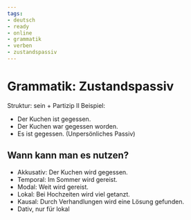```yaml
---
tags:
- deutsch
- ready
- online
- grammatik
- verben
- zustandspassiv
---
```


# Grammatik: Zustandspassiv

Struktur: sein + Partizip II
Beispiel:

- Der Kuchen ist gegessen.
- Der Kuchen war gegessen worden.
- Es ist gegessen. (Unpersönliches Passiv)

## Wann kann man es nutzen?

- Akkusativ: Der Kuchen wird gegessen.
- Temporal: Im Sommer wird gereist.
- Modal: Weit wird gereist.
- Lokal: Bei Hochzeiten wird viel getanzt.
- Kausal: Durch Verhandlungen wird eine Lösung gefunden.
- Dativ, nur für lokal
